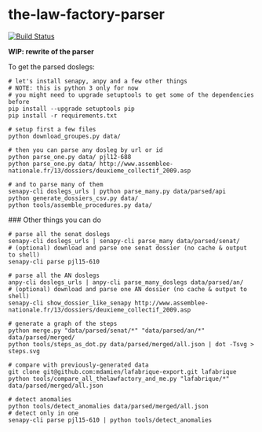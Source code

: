 the-law-factory-parser
======================
[![Build Status](https://travis-ci.org/regardscitoyens/the-law-factory-parser.svg?branch=parser-refactor)](https://travis-ci.org/regardscitoyens/the-law-factory-parser)

**WIP: rewrite of the parser**

To get the parsed doslegs:

```
# let's install senapy, anpy and a few other things
# NOTE: this is python 3 only for now
# you might need to upgrade setuptools to get some of the dependencies before
pip install --upgrade setuptools pip
pip install -r requirements.txt

# setup first a few files
python download_groupes.py data/

# then you can parse any dosleg by url or id
python parse_one.py data/ pjl12-688
python parse_one.py data/ http://www.assemblee-nationale.fr/13/dossiers/deuxieme_collectif_2009.asp

# and to parse many of them
senapy-cli doslegs_urls | python parse_many.py data/parsed/api
python generate_dossiers_csv.py data/
python tools/assemble_procedures.py data/
```

### Other things you can do

```
# parse all the senat doslegs
senapy-cli doslegs_urls | senapy-cli parse_many data/parsed/senat/
# (optional) download and parse one senat dossier (no cache & output to shell)
senapy-cli parse pjl15-610

# parse all the AN doslegs
anpy-cli doslegs_urls | anpy-cli parse_many_doslegs data/parsed/an/
# (optional) download and parse one AN dossier (no cache & output to shell)
senapy-cli show_dossier_like_senapy http://www.assemblee-nationale.fr/13/dossiers/deuxieme_collectif_2009.asp

# generate a graph of the steps
python merge.py "data/parsed/senat/*" "data/parsed/an/*" data/parsed/merged/
python tools/steps_as_dot.py data/parsed/merged/all.json | dot -Tsvg > steps.svg

# compare with previously-generated data
git clone git@github.com:mdamien/lafabrique-export.git lafabrique
python tools/compare_all_thelawfactory_and_me.py "lafabrique/*" data/parsed/merged/all.json

# detect anomalies
python tools/detect_anomalies data/parsed/merged/all.json
# detect only in one
senapy-cli parse pjl15-610 | python tools/detect_anomalies
```
